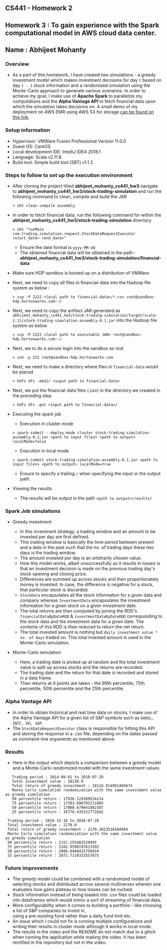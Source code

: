 CS441 - Homework 2
---
Homework 3 : To gain experience with the Spark computational model in AWS cloud data center.
---
Name : Abhijeet Mohanty
---
### Overview

* As a part of this homework, I have created two simulations - a greedy investment model which makes investment decisions for day `t` 
based on day `t - 1` stock information and a randomized simulation using the Monte-Carlo approach to generate various scenarios. In order to 
achieve my goal, I make use of **Apache Spark** to parallelize my computations and the **Alpha Vantage API** to fetch financial data
upon which the simulation takes decisions on. A small demo of my deployment on AWS EMR using AWS S3 for storage [can be found on this link](https://www.youtube.com/watch?v=NT2R0RryLv0&t=481s).  

### Setup information

* Hypervisor: VMWare Fusion Professional Version 11.0.0
* Guest OS:  CentOS
* Local development IDE: IntelliJ IDEA 2018.1
* Language: Scala v2.11.8
* Build tool: Simple build tool (SBT) v1.1.2 

### Steps to follow to set up the execution environment

* After cloning the project titled **abhijeet_mohanty_cs441_hw3** navigate to **abhijeet_mohanty_cs441_hw3/stock-trading-simulation** and run the following command to clean, compile and build the JAR
    
    `> sbt clean compile assembly`
    
* In order to fetch financial data, run the following command for within the **abhijeet_mohanty_cs441_hw3/stock-trading-simulation** directory

    `> sbt "runMain com.trading.simulation.request.StockDataRequestExecutor <start_date> <end_date>"`
    
    * Ensure the date format is `yyyy-MM-dd`
    * The obtained financial data will be obtained in the path : **abhijeet_mohanty_cs441_hw3/stock-trading-simulation/financial-data** 

* Make sure HDP sandbox is booted up on a distribution of VMWare.

* Next, we need to copy all files in financial-data into the Hadoop file system as below :

    
    `> scp -P 2222 <local path to financial-data>/*.csv root@sandbox-hdp.hortonworks.com:~/`
    

* Next, we need to copy the artifact JAR generated as `abhijeet_mohanty_cs441_hw3/stock-trading-simulation/target/scala-2.11/stock-trading-simulation-assembly-0.1.jar` into the Hadoop file system as below
    
    
    `> scp -P 2222 <local path to executable JAR> root@sandbox-hdp.hortonworks.com:~/`
    

* Next, we to do a secure login into the sandbox as root 
    
    
    `> ssh -p 222 root@sandbox-hdp.hortonworks.com`
    

* Next, we need to make a directory where files in `financial-data` would be placed  
    
    
    `> hdfs dfs -mkdir <input path to financial-data>`
    

* Next, we put the financial-data files (.csv) in the directory we created in the preceding step 
    
    
    `> hdfs dfs -put <input path to financial-data>/`
    
* Executing the spark job
    
   * Execution in cluster mode
    
    `> spark-submit --deploy-mode cluster stock-trading-simulation-assembly-0.1.jar <path to input files> <path to output> localMode=false`
 
   * Execution in local mode
    
    `> spark-submit stock-trading-simulation-assembly-0.1.jar <path to input files> <path to output> localMode=true`
     
    
   * Ensure to specify a trailing `/` when specifying the input or the output path. 

* Viewing the results
    * The results will be output in the path `<path to output>/results/`

### Spark Job simulations

* Greedy investment

    * In this investment strategy, a trading window and an amount to be invested per day are first defined.
    * This trading window is basically the time period between present and a date in the past such that the 
      no. of trading days these two days is the trading window.
    * The amount invested per day is an arbitrarily chosen value.
    * How this model works, albeit unsuccessfully as it results in  losses is that an investment decision
      is made on the previous trading day's stock opening and closing price.
    * Differences are summed up across stocks and then proportionately money is invested. In case, the difference is
      negative for a stock, that particular stock is discarded.
    * `StockData` encapsulates all the stock information for a given data and company whereas `InvestmentData` encapsulates
      the investment information for a given stock on a given investment date.
    * The total returns are then computed by joining the RDD's `financialDataByDateRDD` & `investmentDataByDateRDD` corresponding to the stock data and the investment data for
      a given date. The contents of this RDD is then reduced to return the net return.
    * The total invested amount is nothing but `daily investment value * no. of days` traded on. This total invested amount is used 
      in the Monte-Carlo simulation.

* Monte-Carlo simulation

    * Here, a trading date is picked up at random and the total investment value is split up across stocks and the returns are recorded.
    * The trading date and the return for that date is recorded and stored in a data frame.
    * Then returns at 4 points are taken - the 99th percentile, 75th percentile, 50th percentile and the 25th percentile.

### Alpha Vantage API
* In order to obtain historical and real time data on stocks, I make use of the Alpha Vantage API for a given list of
S&P symbols such as `GOOGL, INTC, KO, SAP`. 
* The `StockDataRequestExecutor` class is responsible for hitting this API and storing the response in a .csv file, depending
on the dates passed as command-line arguments as mentioned above.  



### Results

* Here is the output which depicts a comparison between a greedy model and a Monte-Carlo randomized model with the same investment values 
   
 ````
    Trading period : 2014-08-01 to 2018-07-20
    Total investment value : 18130.0
    Total return of greedy investment : 18124.914981409474
    Monte Carlo simulation randomization with the same investment value as greedy simulation
    99 percentile return : 17926.129309524214
    75 percentile return : 17393.696705211085
    50 percentile return : 17080.679641882387
    25 percentile return : 16778.435322771842
 ````
   
   
   ````
    Trading period : 2016-12-16 to 2018-07-20
    Total investment value : 2170.0
    Total return of greedy investment : 2170.2023516104964
    Monte Carlo simulation randomization with the same investment value as greedy simulation
    99 percentile return : 2157.255482529495
    75 percentile return : 2102.9590197613393
    50 percentile return : 2086.6468425756034
    25 percentile return : 2071.7119333557675
   ````

### Future improvements

* The greedy model could be combined with a randomized model of selecting stocks and distributed across several multiverses
wherein one evaluates how gains plateau or how losses can be curbed.
* Stock information instead of being loaded into .csv files could be loaded into dataframes which would mimic a sort of streaming
of financial data.
* More configurability when it comes to building a portfolio - like choosing a list of S&P companies to invest in,  
using a pre-existing fund rather than a daily fund limit etc.     
* An issue which I could not fix is running multiple configurations and writing their results in cluster mode although it works in local mode.     
* The results in the video and the README do not match due to a glitch when running the application while making the video. It has been rectified in the repository but not in the video.

